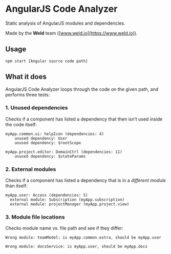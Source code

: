 # AngularJS Code Analyzer

Static analysis of AngularJS modules and dependencies.

Made by the **Weld** team ([www.weld.io](https://www.weld.io)).

## Usage

	npm start [Angular source code path]	

## What it does

AngularJS Code Analyzer loops through the code on the given path, and performs three tests:

### 1. Unused dependencies

Checks if a component has listed a dependency that then isn’t used inside the code itself:

	myApp.common.ui: helpIcon (dependencies: 4)
		unused dependency: User
		unused dependency: $rootScope

	myApp.project.editor: DomainCtrl (dependencies: 11)
		unused dependency: $stateParams

### 2. External modules

Checks if a component has listed a dependency that is in a *different module* than itself:

	myApp.user: Access (dependencies: 5)
	  external module: Subscription (myApp.subscription)
	  external module: projectManager (myApp.project.view)

### 3. Module file locations

Checks module name vs. file path and see if they differ:

	Wrong module: teamModel: is myApp.common.extra, should be myApp.user
	
	Wrong module: docsService: is myApp.user, should be myApp.docs
